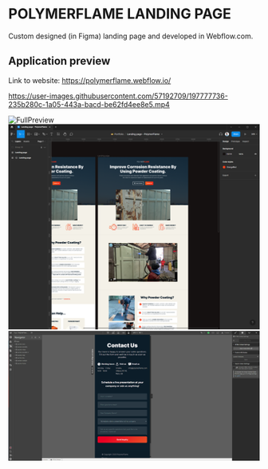 # POLYMERFLAME LANDING PAGE
Custom designed (in Figma) landing page and developed in Webflow.com.

## Application preview
Link to website: https://polymerflame.webflow.io/

https://user-images.githubusercontent.com/57192709/197777736-235b280c-1a05-443a-bacd-be62fd4ee8e5.mp4

![FullPreview](showcase/polymerflame-full.png)
![Figma](showcase/polymerflame-figma.PNG)
![Webflow](showcase/polymerflame-webflow.PNG)

